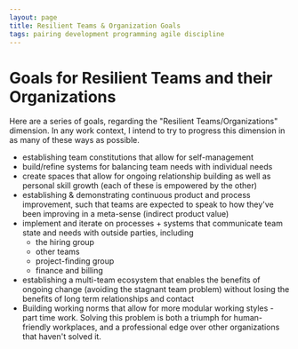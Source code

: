 ```yaml
---
layout: page
title: Resilient Teams & Organization Goals
tags: pairing development programming agile discipline
---
```


# Goals for Resilient Teams and their Organizations

Here are a series of goals, regarding the "Resilient Teams/Organizations" dimension. In any work context, I intend to try to progress this dimension in as many of these ways as possible.

* establishing team constitutions that allow for self-management 
* build/refine systems for balancing team needs with individual needs
* create spaces that allow for ongoing relationship building as well as personal skill growth (each of these is empowered by the other)
* establishing & demonstrating continuous product and process improvement, such that teams are expected to speak to how they've been improving in a meta-sense (indirect product value)
* implement and iterate on processes + systems that communicate team state and needs with outside parties, including
    * the hiring group
    * other teams
    * project-finding group
    * finance and billing
* establishing a multi-team ecosystem that enables the benefits of ongoing change (avoiding the stagnant team problem) without losing the benefits of long term relationships and contact
* Building working norms that allow for more modular working styles - part time work. Solving this problem is both a triumph for human-friendly workplaces, and a professional edge over other organizations that haven't solved it.
